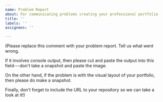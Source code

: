 ```yaml
---
name: Problem Report
about: For communicating problems creating your professional portfolio
title: ''
labels: ''
assignees: ''

---
```


(Please replace this comment with your problem report.  Tell us what went wrong. 

If it involves console output, then please cut and paste the output into this field---don't take a snapshot and paste the image. 

On the other hand, if the problem is with the visual layout of your portfolio, then please do make a snapshot.  

Finally, don't forget to include the URL to your repository so we can take a look at it!)
